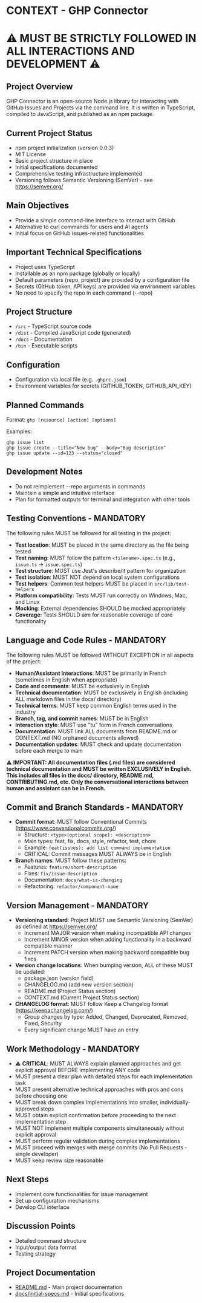# CONTEXT - GHP Connector
# ⚠️ MUST BE STRICTLY FOLLOWED IN ALL INTERACTIONS AND DEVELOPMENT ⚠️

## Project Overview
GHP Connector is an open-source Node.js library for interacting with GitHub Issues and Projects via the command line. It is written in TypeScript, compiled to JavaScript, and published as an npm package.

## Current Project Status
- npm project initialization (version 0.0.3)
- MIT License
- Basic project structure in place
- Initial specifications documented
- Comprehensive testing infrastructure implemented
- Versioning follows Semantic Versioning (SemVer) - see https://semver.org/

## Main Objectives
- Provide a simple command-line interface to interact with GitHub
- Alternative to curl commands for users and AI agents
- Initial focus on GitHub issues-related functionalities

## Important Technical Specifications
- Project uses TypeScript
- Installable as an npm package (globally or locally)
- Default parameters (repo, project) are provided by a configuration file
- Secrets (GitHub token, API keys) are provided via environment variables
- No need to specify the repo in each command (--repo)

## Project Structure
- `/src` - TypeScript source code
- `/dist` - Compiled JavaScript code (generated)
- `/docs` - Documentation
- `/bin` - Executable scripts

## Configuration
- Configuration via local file (e.g. `.ghprc.json`)
- Environment variables for secrets (GITHUB_TOKEN, GITHUB_API_KEY)

## Planned Commands
Format: `ghp [resource] [action] [options]`

Examples:
```
ghp issue list
ghp issue create --title="New bug" --body="Bug description"
ghp issue update --id=123 --status="closed"
```

## Development Notes
- Do not reimplement --repo arguments in commands
- Maintain a simple and intuitive interface
- Plan for formatted outputs for terminal and integration with other tools

## Testing Conventions - MANDATORY
The following rules MUST be followed for all testing in the project:

- **Test location**: MUST be placed in the same directory as the file being tested
- **Test naming**: MUST follow the pattern `<filename>.spec.ts` (e.g., `issue.ts` -> `issue.spec.ts`)
- **Test structure**: MUST use Jest's describe/it pattern for organization
- **Test isolation**: MUST NOT depend on local system configurations
- **Test helpers**: Common test helpers MUST be placed in `src/lib/test-helpers`
- **Platform compatibility**: Tests MUST run correctly on Windows, Mac, and Linux
- **Mocking**: External dependencies SHOULD be mocked appropriately
- **Coverage**: Tests SHOULD aim for reasonable coverage of core functionality

## Language and Code Rules - MANDATORY
The following rules MUST be followed WITHOUT EXCEPTION in all aspects of the project:

- **Human/Assistant interactions**: MUST be primarily in French (sometimes in English when appropriate)
- **Code and comments**: MUST be exclusively in English
- **Technical documentation**: MUST be exclusively in English (including ALL markdown files in the docs/ directory)
- **Technical terms**: MUST keep common English terms used in the industry
- **Branch, tag, and commit names**: MUST be in English
- **Interaction style**: MUST use "tu" form in French conversations
- **Documentation**: MUST link ALL documents from README.md or CONTEXT.md (NO orphaned documents allowed)
- **Documentation updates**: MUST check and update documentation before each merge to main

⚠️ **IMPORTANT: All documentation files (.md files) are considered technical documentation and MUST be written EXCLUSIVELY in English. This includes all files in the docs/ directory, README.md, CONTRIBUTING.md, etc. Only the conversational interactions between human and assistant can be in French.**

## Commit and Branch Standards - MANDATORY
- **Commit format**: MUST follow Conventional Commits (https://www.conventionalcommits.org/)
  - Structure: `<type>[optional scope]: <description>`
  - Main types: feat, fix, docs, style, refactor, test, chore
  - Example: `feat(issues): add list command implementation`
  - CRITICAL: Commit messages MUST ALWAYS be in English
- **Branch names**: MUST follow these patterns:
  - Features: `feature/short-description`
  - Fixes: `fix/issue-description`
  - Documentation: `docs/what-is-changing`
  - Refactoring: `refactor/component-name`

## Version Management - MANDATORY
- **Versioning standard**: Project MUST use Semantic Versioning (SemVer) as defined at https://semver.org/
  - Increment MAJOR version when making incompatible API changes
  - Increment MINOR version when adding functionality in a backward compatible manner
  - Increment PATCH version when making backward compatible bug fixes
- **Version change locations**: When bumping version, ALL of these MUST be updated:
  - package.json (version field)
  - CHANGELOG.md (add new version section)
  - README.md (Project Status section)
  - CONTEXT.md (Current Project Status section)
- **CHANGELOG format**: MUST follow Keep a Changelog format (https://keepachangelog.com/)
  - Group changes by type: Added, Changed, Deprecated, Removed, Fixed, Security
  - Every significant change MUST have an entry

## Work Methodology - MANDATORY
- ⚠️ **CRITICAL**: MUST ALWAYS explain planned approaches and get explicit approval BEFORE implementing ANY code
- MUST present a clear plan with detailed steps for each implementation task
- MUST present alternative technical approaches with pros and cons before choosing one
- MUST break down complex implementations into smaller, individually-approved steps
- MUST obtain explicit confirmation before proceeding to the next implementation step
- MUST NOT implement multiple components simultaneously without explicit approval
- MUST perform regular validation during complex implementations
- MUST proceed with merges with merge commits (No Pull Requests - single developer)
- MUST keep review size reasonable

## Next Steps
- Implement core functionalities for issue management
- Set up configuration mechanisms
- Develop CLI interface

## Discussion Points
- Detailed command structure
- Input/output data format
- Testing strategy

## Project Documentation
- [README.md](./README.md) - Main project documentation
- [docs/initial-specs.md](./docs/initial-specs.md) - Initial specifications 